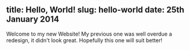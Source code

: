 title: Hello, World!
slug: hello-world
date: 25th January 2014
-------
Welcome to my new Website!
My previous one was well overdue a redesign, it didn't look great. Hopefully this one will suit better!